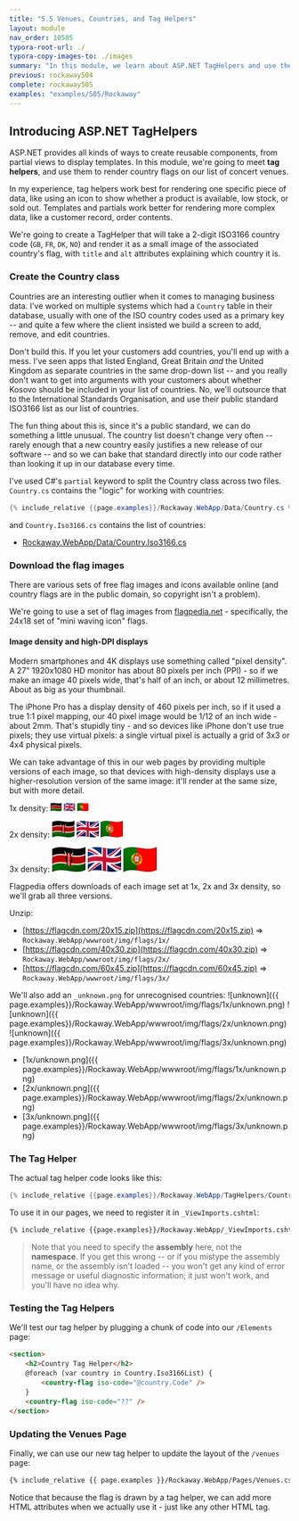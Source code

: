 ```yaml
---
title: "5.5 Venues, Countries, and Tag Helpers"
layout: module
nav_order: 10505
typora-root-url: ./
typora-copy-images-to: ./images
summary: "In this module, we learn about ASP.NET TagHelpers and use them to enhance our venue listing page by drawing country flags for each venue."
previous: rockaway504
complete: rockaway505
examples: "examples/505/Rockaway"
---
```


## Introducing ASP.NET TagHelpers

ASP.NET provides all kinds of ways to create reusable components, from partial views to display templates. In this module, we're going to meet **tag helpers**, and use them to render country flags on our list of concert venues.

In my experience, tag helpers work best for rendering one specific piece of data, like using an icon to show whether a product is available, low stock, or sold out. Templates and partials work better for rendering more complex data, like a customer record, order contents.

We're going to create a TagHelper that will take a 2-digit ISO3166 country code (`GB`, `FR`, `DK`, `NO`) and render it as a small image of the associated country's flag, with `title` and `alt` attributes explaining which country it is.

### Create the Country class

Countries are an interesting outlier when it comes to managing business data. I've worked on multiple systems which had a `Country` table in their database, usually with one of the ISO country codes used as a primary key -- and quite a few where the client insisted we build a screen to add, remove, and edit countries.

Don't build this. If you let your customers add countries, you'll end up with a mess. I've seen apps that listed England, Great Britain *and* the United Kingdom as separate countries in the same drop-down list -- and you really don't want to get into arguments with your customers about whether Kosovo should be included in your list of countries. No, we'll outsource that to the International Standards Organisation, and use their public standard ISO3166 list as our list of countries.

The fun thing about this is, since it's a public standard, we can do something a little unusual. The country list doesn't change very often -- rarely enough that a new country easily justifies a new release of our software -- and so we can bake that standard directly into our code rather than looking it up in our database every time.

I've used C#'s `partial` keyword to split the Country class across two files. `Country.cs` contains the "logic" for working with countries:

```csharp
{% include_relative {{page.examples}}/Rockaway.WebApp/Data/Country.cs %}
```

and `Country.Iso3166.cs` contains the list of countries:

* [Rockaway.WebApp/Data/Country.Iso3166.cs]({{page.examples}}/Rockaway.WebApp/Data/Country.Iso3166.cs)

### Download the flag images

There are various sets of free flag images and icons available online (and country flags are in the public domain, so copyright isn't a problem).

We're going to use a set of flag images from [flagpedia.net](https://flagpedia.net/download/icons) - specifically, the 24x18 set of "mini waving icon" flags.

#### Image density and high-DPI displays

Modern smartphones and 4K displays use something called "pixel density". A 27" 1920x1080 HD monitor has about 80 pixels per inch (PPI) - so if we make an image 40 pixels wide, that's half of an inch, or about 12 millimetres. About as big as your thumbnail.

The iPhone Pro has a display density of 460 pixels per inch, so if it used a true 1:1 pixel mapping, our 40 pixel image would be 1/12 of an inch wide - about 2mm. That's stupidly tiny - and so devices like iPhone don't use true pixels; they use virtual pixels: a single virtual pixel is actually a grid of 3x3 or 4x4 physical pixels.

We can take advantage of this in our web pages by providing multiple versions of each image, so that devices with high-density displays use a higher-resolution version of the same image: it'll render at the same size, but with more detail.

1x density: ![](examples/505/Rockaway/Rockaway.WebApp/wwwroot/img/flags/1x/ke.png) ![](examples/505/Rockaway/Rockaway.WebApp/wwwroot/img/flags/1x/gb.png) ![](examples/505/Rockaway/Rockaway.WebApp/wwwroot/img/flags/1x/pt.png)

2x density: ![](examples/505/Rockaway/Rockaway.WebApp/wwwroot/img/flags/2x/ke.png) ![](examples/505/Rockaway/Rockaway.WebApp/wwwroot/img/flags/2x/gb.png) ![](examples/505/Rockaway/Rockaway.WebApp/wwwroot/img/flags/2x/pt.png)

3x density: ![](examples/505/Rockaway/Rockaway.WebApp/wwwroot/img/flags/3x/ke.png) ![](examples/505/Rockaway/Rockaway.WebApp/wwwroot/img/flags/3x/gb.png) ![](examples/505/Rockaway/Rockaway.WebApp/wwwroot/img/flags/3x/pt.png)

Flagpedia offers downloads of each image set at 1x, 2x and 3x density, so we'll grab all three versions.

Unzip:

* [https://flagcdn.com/20x15.zip](https://flagcdn.com/20x15.zip) => `Rockaway.WebApp/wwwroot/img/flags/1x/`
* [https://flagcdn.com/40x30.zip](https://flagcdn.com/40x30.zip) => `Rockaway.WebApp/wwwroot/img/flags/2x/`
* [https://flagcdn.com/60x45.zip](https://flagcdn.com/60x45.zip) => `Rockaway.WebApp/wwwroot/img/flags/3x/`

We'll also add an `_unknown.png` for unrecognised countries: ![unknown]({{ page.examples}}/Rockaway.WebApp/wwwroot/img/flags/1x/unknown.png) ![unknown]({{ page.examples}}/Rockaway.WebApp/wwwroot/img/flags/2x/unknown.png) ![unknown]({{ page.examples}}/Rockaway.WebApp/wwwroot/img/flags/3x/unknown.png)

* [1x/unknown.png]({{ page.examples}}/Rockaway.WebApp/wwwroot/img/flags/1x/unknown.png)
* [2x/unknown.png]({{ page.examples}}/Rockaway.WebApp/wwwroot/img/flags/2x/unknown.png)
* [3x/unknown.png]({{ page.examples}}/Rockaway.WebApp/wwwroot/img/flags/3x/unknown.png)

### The Tag Helper

The actual tag helper code looks like this:

```csharp
{% include_relative {{page.examples}}/Rockaway.WebApp/TagHelpers/CountryFlagTagHelper.cs %}
```

To use it in our pages, we need to register it in `_ViewImports.cshtml`:

```html
{% include_relative {{page.examples}}/Rockaway.WebApp/_ViewImports.cshtml %}
```

> Note that you need to specify the **assembly** here, not the **namespace**. If you get this wrong -- or if you mistype the assembly name, or the assembly isn't loaded -- you won't get any kind of error message or useful diagnostic information; it just won't work, and you'll have no idea why.

### Testing the Tag Helpers

We'll test our tag helper by plugging a chunk of code into our `/Elements` page:

```html
<section>
	<h2>Country Tag Helper</h2>
	@foreach (var country in Country.Iso3166List) {
		<country-flag iso-code="@country.Code" />
	}
	<country-flag iso-code="??" />
</section>
```

### Updating the Venues Page

Finally, we can use our new tag helper to update the layout of the `/venues` page:

```html
{% include_relative {{ page.examples }}/Rockaway.WebApp/Pages/Venues.cshtml %}
```

Notice that because the flag is drawn by a tag helper, we can add more HTML attributes when we actually use it - just like any other HTML tag.
